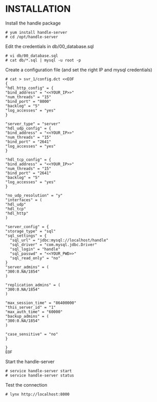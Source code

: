 # INSTALLATION

Install the handle package

```(bash)
# yum install handle-server
# cd /opt/handle-server
```

Edit the credentials in db/00_database.sql

```(bash)
# vi db/00_database.sql
# cat db/*.sql | mysql -u root -p
```

Create a configuration file (and set the right IP and mysql credentials)

```(bash)
# cat > svr_1/config.dct <<EOF
{
"hdl_http_config" = {
"bind_address" = "<<YOUR_IP>>"
"num_threads" = "15"
"bind_port" = "8000"
"backlog" = "5"
"log_accesses" = "yes"
}

"server_type" = "server"
"hdl_udp_config" = {
"bind_address" = "<<YOUR_IP>>"
"num_threads" = "15"
"bind_port" = "2641"
"log_accesses" = "yes"
}

"hdl_tcp_config" = {
"bind_address" = "<<YOUR_IP>>"
"num_threads" = "15"
"bind_port" = "2641"
"backlog" = "5"
"log_accesses" = "yes"
}

"no_udp_resolution" = "y"
"interfaces" = (
"hdl_udp"
"hdl_tcp"
"hdl_http"
)

"server_config" = {
"storage_type" = "sql"
"sql_settings" = {
  "sql_url" = "jdbc:mysql://localhost/handle"
  "sql_driver" = "com.mysql.jdbc.Driver"
  "sql_login" = "handle"
  "sql_passwd" = "<<YOUR_PWD>>"
  "sql_read_only" = "no"
}
"server_admins" = (
"300:0.NA/1854"
)

"replication_admins" = (
"300:0.NA/1854"
)

"max_session_time" = "86400000"
"this_server_id" = "1"
"max_auth_time" = "60000"
"backup_admins" = (
"300:0.NA/1854"
)

"case_sensitive" = "no"
}

}
EOF
```

Start the handle-server

```(bash)
# service handle-server start
# service handle-server status
```

Test the connection

```(bash)
# lynx http://localhost:8000
```
